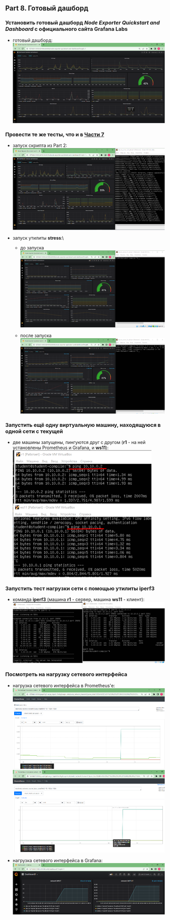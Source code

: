 ## Part 8. Готовый дашборд

### Установить готовый дашборд *Node Exporter Quickstart and Dashboard* с официального сайта **Grafana Labs**
- готовый дашборд:\
![готовый дашборд](./img/08_1.png)

### Провести те же тесты, что и в [Части 7](#part-7-prometheus-и-grafana)
- запуск скрипта из Part 2:\
![script p.2](./img/08_2.png)

- запуск утилиты **stress**:\
  - до запуска \
  ![stress1](./img/08_3a.png)

  - после запуска \
  ![stress2](./img/08_3b.png)

### Запустить ещё одну виртуальную машину, находящуюся в одной сети с текущей
- две машины запущены, пингуются друг с другом (**r1** - на ней установлены Prometheus и Grafana, и **ws11**):\
![vm2](./img/08_4.png)

### Запустить тест нагрузки сети с помощью утилиты **iperf3**
- команда **iperf3** (машина **r1** - сервер, машина **ws11** - клиент):\
![iperf3](./img/08_5.png)

### Посмотреть на нагрузку сетевого интерфейса
- нагрузка сетевого интерфейса в Prometheus'e:\
![network1](./img/08_6a.png)
![network2](./img/08_6b.png)

- нагрузка сетевого интерфейса в Grafana:\
![network3](./img/08_7.png)

